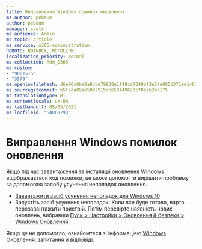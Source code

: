 ```yaml
---
title: Виправлення Windows помилок оновлення
ms.author: pebaum
author: pebaum
manager: scotv
ms.audience: Admin
ms.topic: article
ms.service: o365-administration
ROBOTS: NOINDEX, NOFOLLOW
localization_priority: Normal
ms.collection: Adm_O365
ms.custom:
- "9001515"
- "3573"
ms.openlocfilehash: d6e90c0ba8a8cbe79838e1f49cd7049bf3e24e985d371ee1462d50e47834cdac
ms.sourcegitcommit: b5f7da89a650d2915dc652449623c78be6247175
ms.translationtype: MT
ms.contentlocale: uk-UA
ms.lasthandoff: 08/05/2021
ms.locfileid: "54068293"
---
```

# <a name="fix-windows-update-errors"></a>Виправлення Windows помилок оновлення

Якщо під час завантаження та інсталяції оновлення Windows відображається код  помилки, це може допомогти вирішити проблему за допомогою засобу усунення неполадок оновлення.

- [Завантажити засіб усунення неполадок для Windows 10](https://support.microsoft.com/help/4027322/windows-update-troubleshooter)
- Запустіть засіб усунення неполадок. Коли все буде готово, варто перезавантажити пристрій. Потім перевірте наявність нових оновлень, вибравши [Пуск > Настройки > Оновлення & безпеки > Windows Оновлення.](ms-settings:windowsupdate)

Якщо це не допомогло, ознайомтеся зі інформацією [Windows Оновлення:](https://support.microsoft.com/help/12373/windows-update-faq) запитання й відповіді.
